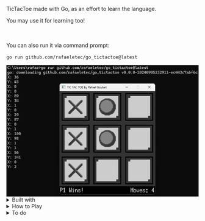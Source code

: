 TicTacToe made with Go, as an effort to learn the language.

You may use it for learning too!

\
\
You can also run it via command prompt:
```
go run github.com/rafaeletec/go_tictactoe@latest
```
<img src="https://github.com/RafaelEtec/go_tictactoe/blob/a6867a537587962c4437297a688ca048a23d5661/cmd_img.png" alt="command prompt example" min-width="600px" max-width="600px" width="600px" align="left">

<details>
<summary>Built with</summary>
  
> [Go](https://go.dev/doc/install) \
> [Ebiten](https://ebitengine.org/en/documents/install.html)

</details>

<details>
<summary>How to Play</summary>
  
✅ Mouse \
❌ Keyboard

Press space bar to Restart game

</details>

<details>
<summary>To do</summary>
  
</details>
